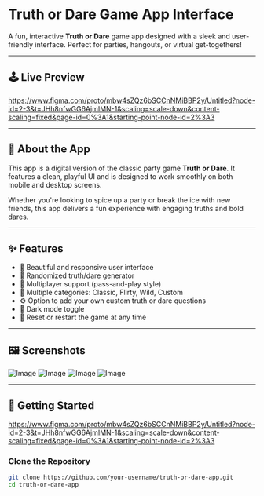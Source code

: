 #  Truth or Dare Game App Interface

A fun, interactive **Truth or Dare** game app designed with a sleek and user-friendly interface. Perfect for parties, hangouts, or virtual get-togethers!

---

## 🕹️ Live Preview
https://www.figma.com/proto/mbw4sZQz6bSCCnNMiBBP2y/Untitled?node-id=2-3&t=JHh8nfwGG6AjmIMN-1&scaling=scale-down&content-scaling=fixed&page-id=0%3A1&starting-point-node-id=2%3A3

---

## 📱 About the App

This app is a digital version of the classic party game **Truth or Dare**. It features a clean, playful UI and is designed to work smoothly on both mobile and desktop screens.

Whether you're looking to spice up a party or break the ice with new friends, this app delivers a fun experience with engaging truths and bold dares.

---

## ✨ Features

- 🎨 Beautiful and responsive user interface
- 🎲 Randomized truth/dare generator
- 👫 Multiplayer support (pass-and-play style)
- 🧾 Multiple categories: Classic, Flirty, Wild, Custom
- ⚙️ Option to add your own custom truth or dare questions
- 🌙 Dark mode toggle
- 🔄 Reset or restart the game at any time

---

## 🖼️ Screenshots

![Image](https://github.com/user-attachments/assets/c5de3cb3-1472-43c9-894b-481986308050)
![Image](https://github.com/user-attachments/assets/dd33ab83-4d2d-43ae-a42e-e698d943446e)
![Image](https://github.com/user-attachments/assets/1a8aa682-f7d7-4448-b2e1-76379e8c0e83)
![Image](https://github.com/user-attachments/assets/432dfe11-971d-4afc-8282-849e28a80b7c)

---

## 🚀 Getting Started
https://www.figma.com/proto/mbw4sZQz6bSCCnNMiBBP2y/Untitled?node-id=2-3&t=JHh8nfwGG6AjmIMN-1&scaling=scale-down&content-scaling=fixed&page-id=0%3A1&starting-point-node-id=2%3A3


### Clone the Repository

```bash
git clone https://github.com/your-username/truth-or-dare-app.git
cd truth-or-dare-app
